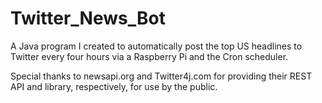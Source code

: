 # Twitter_News_Bot
A Java program I created to automatically post the top US headlines to Twitter every four hours via a Raspberry Pi and the Cron scheduler.

Special thanks to newsapi.org and Twitter4j.com for providing their REST API and library, respectively, for use by the public.

